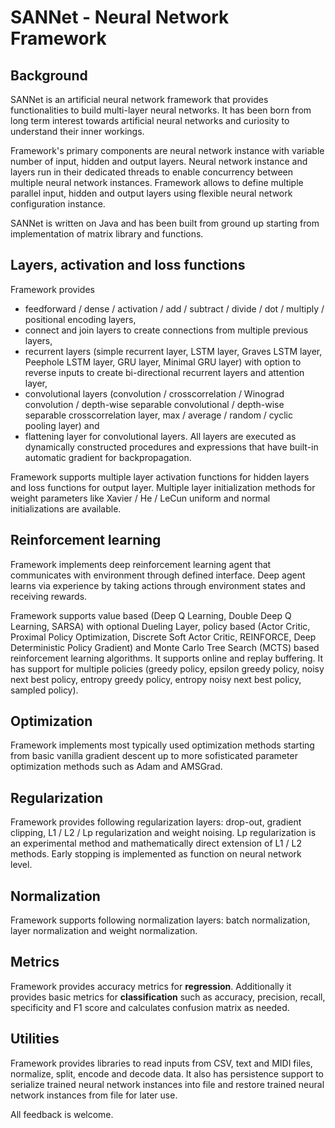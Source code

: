 # SANNet - Neural Network Framework

## Background
SANNet is an artificial neural network framework that provides functionalities to build multi-layer neural networks. It has been born from long term interest towards artificial neural networks and curiosity to understand their inner workings.

Framework's primary components are neural network instance with variable number of input, hidden and output layers. Neural network instance and layers run in their dedicated threads to enable concurrency between multiple neural network instances. Framework allows to define multiple parallel input, hidden and output layers using flexible neural network configuration instance.

SANNet is written on Java and has been built from ground up starting from implementation of matrix library and functions. 

## Layers, activation and loss functions
Framework provides
- feedforward / dense / activation / add / subtract / divide / dot / multiply / positional encoding layers,
- connect and join layers to create connections from multiple previous layers,
- recurrent layers (simple recurrent layer, LSTM layer, Graves LSTM layer, Peephole LSTM layer, GRU layer, Minimal GRU layer) with option to reverse inputs to create bi-directional recurrent layers and attention layer,
- convolutional layers (convolution / crosscorrelation / Winograd convolution / depth-wise separable convolutional / depth-wise separable crosscorrelation layer, max / average / random / cyclic pooling layer) and
- flattening layer for convolutional layers.
All layers are executed as dynamically constructed procedures and expressions that have built-in automatic gradient for backpropagation.

Framework supports multiple layer activation functions for hidden layers and loss functions for output layer. Multiple layer initialization methods for weight parameters like Xavier / He / LeCun uniform and normal initializations are available.

## Reinforcement learning
Framework implements deep reinforcement learning agent that communicates with environment through defined interface. Deep agent learns via experience by taking actions through environment states and receiving rewards.

Framework supports value based (Deep Q Learning, Double Deep Q Learning, SARSA) with optional Dueling Layer, policy based (Actor Critic, Proximal Policy Optimization, Discrete Soft Actor Critic, REINFORCE, Deep Deterministic Policy Gradient) and Monte Carlo Tree Search (MCTS) based reinforcement learning algorithms. It supports online and replay buffering. It has support for multiple policies (greedy policy, epsilon greedy policy, noisy next best policy, entropy greedy policy, entropy noisy next best policy, sampled policy).

## Optimization
Framework implements most typically used optimization methods starting from basic vanilla gradient descent up to more sofisticated parameter optimization methods such as Adam and AMSGrad.

## Regularization
Framework provides following regularization layers: drop-out, gradient clipping, L1 / L2 / Lp regularization and weight noising. Lp regularization is an experimental method and mathematically direct extension of L1 / L2 methods. Early stopping is implemented as function on neural network level.

## Normalization
Framework supports following normalization layers: batch normalization, layer normalization and weight normalization.

## Metrics
Framework provides accuracy metrics for **regression**. Additionally it provides basic metrics for **classification** such as accuracy, precision, recall, specificity and F1 score and calculates confusion matrix as needed.

## Utilities
Framework provides libraries to read inputs from CSV, text and MIDI files, normalize, split, encode and decode data. It also has persistence support to serialize trained neural network instances into file and restore trained neural network instances from file for later use.

All feedback is welcome.
